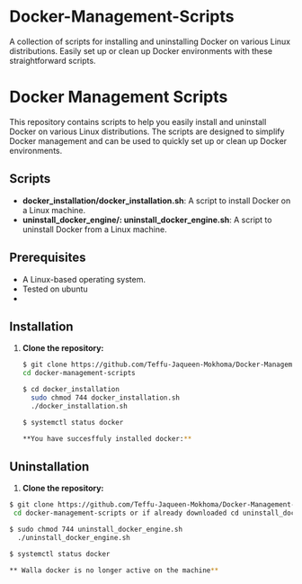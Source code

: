 # Docker-Management-Scripts
A collection of scripts for installing and uninstalling Docker on various Linux distributions. Easily set up or clean up Docker environments with these straightforward scripts.

# Docker Management Scripts

This repository contains scripts to help you easily install and uninstall Docker on various Linux distributions. The scripts are designed to simplify Docker management and can be used to quickly set up or clean up Docker environments.

## Scripts

- **docker_installation/docker_installation.sh**: A script to install Docker on a Linux machine.
- **uninstall_docker_engine/: uninstall_docker_engine.sh**: A script to uninstall Docker from a Linux machine.

## Prerequisites

- A Linux-based operating system.
- Tested on ubuntu
- 

## Installation

1. **Clone the repository:**

   ```bash
   $ git clone https://github.com/Teffu-Jaqueen-Mokhoma/Docker-Management-Scripts.git
   cd docker-management-scripts

   $ cd docker_installation
     sudo chmod 744 docker_installation.sh
     ./docker_installation.sh
   
   $ systemctl status docker

   **You have succesffuly installed docker:**

## Uninstallation

1. **Clone the repository:**

  ```bash
  $ git clone https://github.com/Teffu-Jaqueen-Mokhoma/Docker-Management-Scripts.git
   cd docker-management-scripts or if already downloaded cd uninstall_docker_engine

  $ sudo chmod 744 uninstall_docker_engine.sh
    ./uninstall_docker_engine.sh

  $ systemctl status docker

  ** Walla docker is no longer active on the machine**

